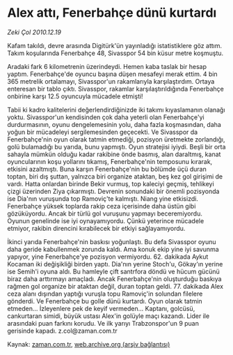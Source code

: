 # Alex attı, Fenerbahçe  dünü kurtardı

*Zeki Çol 2010.12.19*

<td class="columnist-detail">
<p>Kafam takıldı, devre arasında Digitürk'ün yayınladığı istatistiklere göz attım. Takım koşularında Fenerbahçe 48, Sivasspor 54 bin küsur metre koşmuştu.</p>
<p>
<div id="haberMetinDiv">
<p>Aradaki fark 6 kilometrenin üzerindeydi. Hemen kaba taslak bir hesap yaptım. Fenerbahçe'de oyuncu başına düşen mesafeyi merak ettim. 4 bin 365 metrelik ortalamayı, Sivasspor'un rakamlarıyla karşılaştırdım. Ortaya enteresan bir tablo çıktı. Sivasspor, rakamlar karşılaştırıldığında Fenerbahçe onbirine karşı 12.5 oyuncuyla mücadele etmişti!
<p>Tabii ki kadro kalitelerini değerlendirdiğinizde iki takımı kıyaslamanın olanağı yoktu. Sivasspor'un kendisinden çok daha yeterli olan Fenerbahçe'yi durdurmasının, oyunu dengelemesinin yolu, daha fazla koşmasından, daha yoğun bir mücadeleyi sergilemesinden geçecekti. Ve Sivasspor da Fenerbahçe'nin oyun olarak tatmin etmediği, pozisyon üretmekte zorlandığı, golü bulamadığı bu yarıda, bunu yapmıştı. Oyun stratejisi iyiydi. Beşli bir orta sahayla mümkün olduğu kadar rakibine önde basmış, alan daraltmış, kanat oyuncularının koşu yollarını tıkamış, Fenerbahçe'nin temposunu kırarak, etkisini azaltmıştı. Buna karşın Fenerbahçe'nin bu bölümde üçü duran toptan, biri dış şuttan, yalnızca biri organize ataktan, beş kez gol girişimi de vardı. Hatta onlardan birinde Bekir vurmuş, top kaleciyi geçmiş, tehlikeyi çizgi üzerinden Ziya çıkarmıştı. Devrenin sonundaki bir önemli pozisyonda ise Dia'nın vuruşunda top Ramoviç'te kalmıştı. Niang yine etkisizdi. Fenerbahçe yüksek toplarda rakip ceza içerisinde daha üstün gibi gözüküyordu. Ancak bir türlü gol vuruşunu yapmayı beceremiyordu. Oyunun genelinde ise iyi oynayamıyordu. Çünkü yeterince mücadele etmiyor, rakibin direncini kırabilecek bir etkiyi sağlayamıyordu.
<p>İkinci yarıda Fenerbahçe'nin baskısı yoğunlaştı. Bu defa Sivasspor oyunu daha geride kabullenmek zorunda kaldı. Ama konuk ekip yine iyi savunma yapıyor, yine Fenerbahçe'ye pozisyon vermiyordu. 62. dakikada Aykut Kocaman iki değişikliği birden yaptı. Dia'nın yerine Stoch'u, Gökay'ın yerine ise Semih'i oyuna aldı. Bu hamleyle çift santrfora döndü ve hücum gücünü biraz daha arttırmayı amaçladı. Ancak Fenerbahçe'nin oluşturduğu baskıya rağmen gol organize bir ataktan değil, duran toptan geldi. 77. dakikada Alex ceza alanı dışından yaptığı vuruşla topu Ramoviç'in solundan filelere gönderdi. Ve Fenerbahçe bu golle dünü kurtardı. Oyun olarak tatmin etmeden... İzleyenlere pek de keyif vermeden... Kaptanı, golcüsü, cankurtaran simidi, büyük ustası Alex'in golüyle maçı kazandı. Lider ile arasındaki puan farkını korudu. Ve ilk yarıyı Trabzonspor'un 9 puan gerisinde kapadı. z.col@za­man.com.tr</p></p></p></div>
</p>
<a href="http://web.archive.org/web/20101230055753/mailto:/">
</a></td>

Kaynak: [zaman.com.tr](http://zaman.com.tr/yazar.do?yazino=1067155), [web.archive.org (arşiv bağlantısı)](http://web.archive.org/web/20101230055753/http://www.zaman.com.tr:80/yazar.do?yazino=1067155)
